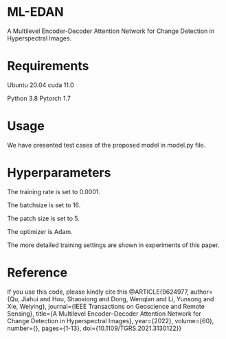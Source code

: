 # ML-EDAN
A Multilevel Encoder-Decoder Attention Network for Change Detection in Hyperspectral Images.

# Requirements
Ubuntu 20.04 cuda 11.0

Python 3.8 Pytorch 1.7

# Usage
We have presented test cases of the proposed model in model.py file.

# Hyperparameters
The training rate is set to 0.0001.

The batchsize is set to 16.

The patch size is set to 5.

The optimizer is Adam.

The more detailed training settings are shown in experiments of this paper.

# Reference
If you use this code, please kindly cite this
@ARTICLE{9624977,
  author={Qu, Jiahui and Hou, Shaoxiong and Dong, Wenqian and Li, Yunsong and Xie, Weiying},
  journal={IEEE Transactions on Geoscience and Remote Sensing}, 
  title={A Multilevel Encoder–Decoder Attention Network for Change Detection in Hyperspectral Images}, 
  year={2022},
  volume={60},
  number={},
  pages={1-13},
  doi={10.1109/TGRS.2021.3130122}}
